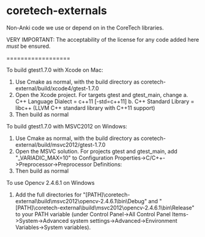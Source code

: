 coretech-externals
==================

Non-Anki code we use or depend on in the CoreTech libraries.

VERY IMPORTANT: The acceptability of the license for any code added here *must* be ensured.

==================

To build gtest1.7.0 with Xcode on Mac:
1. Use Cmake as normal, with the build directory as coretech-external/build/xcode4/gtest-1.7.0
2. Open the Xcode project. For targets gtest and gtest_main, change
    a. C++ Language Dialect = c++11 [-std=c++11]
    b. C++ Standard Library = libc++ (LLVM C++ standard library with C++11 support)
3. Then build as normal

To build gtest1.7.0 with MSVC2012 on Windows:
1. Use Cmake as normal, with the build directory as coretech-external/build/msvc2012/gtest-1.7.0
2. Open the MSVC solution. For projects gtest and gtest_main, add "_VARIADIC_MAX=10" to Configuration Properties->C/C++->Preprocessor->Preprocessor Definitions:
3. Then build as normal

To use Opencv 2.4.6.1 on Windows
1. Add the full directories for "[PATH]\coretech-external\build\msvc2012\opencv-2.4.6.1\bin\Debug" and "[PATH]\coretech-external\build\msvc2012\opencv-2.4.6.1\bin\Release" to your PATH variable (under Control Panel->All Control Panel Items->System->Advanced system settings->Advanced->Environment Variables->System variables).